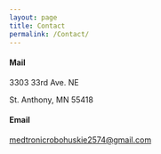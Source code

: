 ```yaml
---
layout: page
title: Contact
permalink: /Contact/
---
```


#### Mail
3303 33rd Ave. NE

St. Anthony, MN 55418

#### Email

<medtronicrobohuskie2574@gmail.com>
